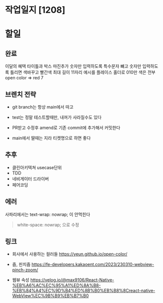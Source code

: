 # 작업일지 [1208]

# 할일

## 완료
이달의 혜택 타이틀과 박스 마진추가
숫자만 입력하도록 특수문자 뺴고 숫자만 입력하도록
틀리면 색바꾸고 빨간색
최대 길이 11자리
예시를 플레이스 홀더로 010만
색은 전부 open color => red 7

## 브렌치 전략
- git branch는 항상 main에서 따고

- test는 정말 테스트할때만, 내꺼가 사라질수도 있다

- PR받고 수정후 amend로 기존 commit에 추가해서 커밋한다

- main에서 딸때는 지라 티켓명으로 하면 좋다

## 추후
- 클린아키텍쳐 usecase단위
- TDD
- 네비게이터 드라이버
- 페어코딩

## 에러
사파리에서는 text-wrap: nowrap; 이 안먹힌다
> white-space: nowrap; 으로 수정


## 링크
- 회사에서 사용하는 컬러들
https://yeun.github.io/open-color/

- 줌, 핀치줌
https://fe-developers.kakaoent.com/2023/230310-webview-pinch-zoom/

- 웹뷰 속성
https://velog.io/@max9106/React-Native-%EB%A6%AC%EC%95%A1%ED%8A%B8-%EB%84%A4%EC%9D%B4%ED%8B%B0%EB%B8%8Creact-native-WebView%EC%9B%B9%EB%B7%B0

